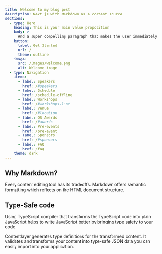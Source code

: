 ```yaml
---
title: Welcome to my blog post
description: Next.js with Markdown as a content source
sections:
  - type: Hero
    heading: This is your main value proposition
    body: >
      And a super compelling paragraph that makes the user immediately want to click the button below.
    button:
      label: Get Started
      url: /
      theme: outline
    image:
      src: /images/welcome.png
      alt: Welcome image
  - type: Navigation
    items:
      - label: Speakers
        href: /#speakers
      - label: Schedule
        href: /schedule-offline
      - label: Workshops
        href: /#workshops-list
      - label: Venue
        href: /#location
      - label: OS Awards
        href: /#awards
      - label: Pre-events
        href: /pre-event
      - label: Sponsors
        href: /#sponsors
      - label: FAQ
        href: /faq
    theme: dark
---
```


## Why Markdown?

Every content editing tool has its tradeoffs. Markdown offers semantic
formatting which reflects on the HTML document structure.

## Type-Safe code

Using TypeScript compiler that transforms the TypeScript code into plain
JavaScript helps to write JavaScript better by bringing type safety to your
code. <br />

Contentlayer generates type definitions for the transformed content. It
validates and transforms your content into type-safe JSON data you can easily
import into your application.
